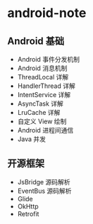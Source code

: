 # android-note

## Android 基础

* Android 事件分发机制
* Android 消息机制
* ThreadLocal 详解
* HandlerThread 详解
* IntentService 详解
* AsyncTask 详解
* LruCache 详解
* 自定义 View 绘制
* Android 进程间通信
* Java 并发

## 开源框架

* JsBridge 源码解析
* EventBus 源码解析
* Glide
* OkHttp
* Retrofit
